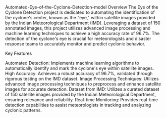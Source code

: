 Automated-Eye-of-the-Cyclone-Detection-model
Overview
The Eye of the Cyclone Detection project is dedicated to automating the identification of the cyclone's center, known as the "eye," within satellite images provided by the Indian Meteorological Department (IMD). Leveraging a dataset of 150 annotated images, this project utilizes advanced image processing and machine learning techniques to achieve a high accuracy rate of 96.7%. The detection of the cyclone's eye is crucial for meteorologists and disaster response teams to accurately monitor and predict cyclonic behavior.

Key Features

Automated Detection: Implements machine learning algorithms to automatically identify and mark the cyclone's eye within satellite images.
High Accuracy: Achieves a robust accuracy of 96.7%, validated through rigorous testing on the IMD dataset.
Image Processing Techniques: Utilizes advanced image processing techniques to preprocess and enhance satellite images for accurate detection.
Dataset from IMD: Utilizes a curated dataset of 150 satellite images provided by the Indian Meteorological Department, ensuring relevance and reliability.
Real-time Monitoring: Provides real-time detection capabilities to assist meteorologists in tracking and analyzing cyclonic patterns.
